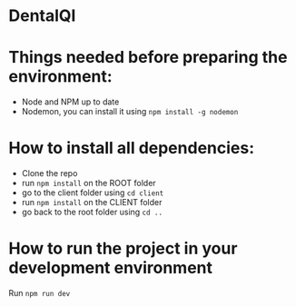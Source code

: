 # DentalQI

# Things needed before preparing the environment:
- Node and NPM up to date
- Nodemon, you can install it using `npm install -g nodemon`

# How to install all dependencies:

- Clone the repo
- run `npm install` on the ROOT folder
- go to the client folder using `cd client`
- run `npm install` on the CLIENT folder
- go back to the root folder using `cd ..`

# How to run the project in your development environment

Run `npm run dev`

<!-- # How to use the Styleguide -->

<!-- After you installed everything get to the client folder and run `npm run styleguide` or `yarn run styleguide` -->

<!-- Then you can access the styleguide of the project in http://localhost:6060/ -->